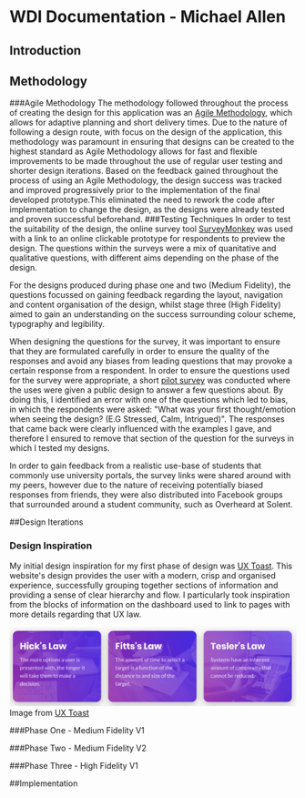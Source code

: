 # WDI Documentation - Michael Allen

## Introduction


## Methodology


###Agile Methodology
The methodology followed throughout the process of creating the design for this application was an [Agile Methodology](https://stackify.com/agile-methodology/), which allows for adaptive planning and short delivery times. Due to the nature of following a design route, with focus on the design of the application, this methodology was paramount in ensuring that designs can be created to the highest standard as Agile Methodology allows for fast and flexible improvements to be made throughout the use of regular user testing and shorter design iterations. Based on the feedback gained throughout the process of using an Agile Methodology, the design success was tracked and improved progressively prior to the implementation of the final developed prototype.This eliminated the need to rework the code after implementation to change the design, as the designs were already tested and proven successful beforehand.
###Testing Techniques
In order to test the suitability of the design, the online survey tool [SurveyMonkey](https://www.surveymonkey.com) was used with a link to an online clickable prototype for respondents to preview the design. The questions within the surveys were a mix of quanitative and qualitative questions, with different aims depending on the phase of the design.

For the designs produced during phase one and two (Medium Fidelity), the questions focussed on gaining feedback regarding the layout, navigation and content organisation of the design, whilst stage three (High Fidelity) aimed to gain an understanding on the success surrounding colour scheme, typography and legibility.

When designing the questions for the survey, it was important to ensure that they are formulated carefully in order to ensure the quality of the responses and avoid any biases from leading questions that may provoke a certain response from a respondent. In order to ensure the questions used for the survey were appropriate, a short [pilot survey](https://www.ined.fr/en/resources-methods/survey-methodology/methodological-choices/questionnaire-design-and-testing/) was conducted where the uses were given a public design to answer a few questions about. By doing this, I identified an error with one of the questions which led to bias, in which the respondents were asked: "What was your first thought/emotion when seeing the design? (E.G Stressed, Calm, Intrigued)". The responses that came back were clearly influenced with the examples I gave, and therefore I ensured to remove that section of the question for the surveys in which I tested my designs.

In order to gain feedback from a realistic use-base of students that commonly use university portals, the survey links were shared around with my peers, however due to the nature of receiving potentially biased responses from friends, they were also distributed into Facebook groups that surrounded around a student community, such as Overheard at Solent. 

##Design Iterations

### Design Inspiration
My initial design inspiration for my first phase of design was [UX Toast](https://www.uxtoast.com). This website's design provides the user with a modern, crisp and organised experience, successfully grouping together sections of information and providing a sense of clear hierarchy and flow. I particularly took inspiration from the blocks of information on the dashboard used to link to pages with more details regarding that UX law.

![uxToast](./documentationImages/UXToast.png)
Image from [UX Toast](https://www.uxtoast.com)




###Phase One - Medium Fidelity V1

###Phase Two - Medium Fidelity V2

###Phase Three - High Fidelity V1

##Implementation